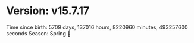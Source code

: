 # Version: v15.7.17
Time since birth: 5709 days, 137016 hours, 8220960 minutes, 493257600 seconds
Season: Spring 🌸

